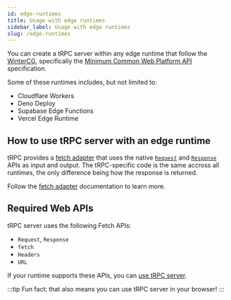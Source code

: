 ```yaml
---
id: edge-runtimes
title: Usage with edge runtimes
sidebar_label: Usage with edge runtimes
slug: /edge-runtimes
---
```


You can create a tRPC server within any edge runtime that follow the [WinterCG](https://wintercg.org/), specifically the [Minimum Common Web Platform API](https://common-min-api.proposal.wintercg.org/) specification.

Some of these runtimes includes, but not limited to:

- Cloudflare Workers
- Deno Deploy
- Supabase Edge Functions
- Vercel Edge Runtime

## How to use tRPC server with an edge runtime

tRPC provides a [fetch adapter](/docs/fetch) that uses the native [`Request`](https://developer.mozilla.org/en-US/docs/Web/API/Request) and [`Response`](https://developer.mozilla.org/en-US/docs/Web/API/Response) APIs as input and output. The tRPC-specific code is the same accross all runtimes, the only difference being how the response is returned.

Follow the [fetch adapter](/docs/fetch) documentation to learn more.

## Required Web APIs

tRPC server uses the following Fetch APIs:

- `Request`, `Response`
- `fetch`
- `Headers`
- `URL`

If your runtime supports these APIs, you can [use tRPC server](#how-to-use-trpc-server-with-an-edge-runtime).

:::tip
Fun fact: that also means you can use tRPC server in your browser!
:::
